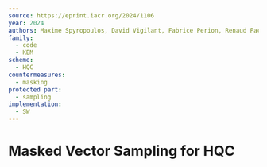 ```yaml
---
source: https://eprint.iacr.org/2024/1106
year: 2024
authors: Maxime Spyropoulos, David Vigilant, Fabrice Perion, Renaud Pacalet, Laurent Sauvage
family:
  - code
  - KEM
scheme:
  - HQC
countermeasures:
  - masking
protected part:
  - sampling
implementation:
  - SW
---
```

# Masked Vector Sampling for HQC